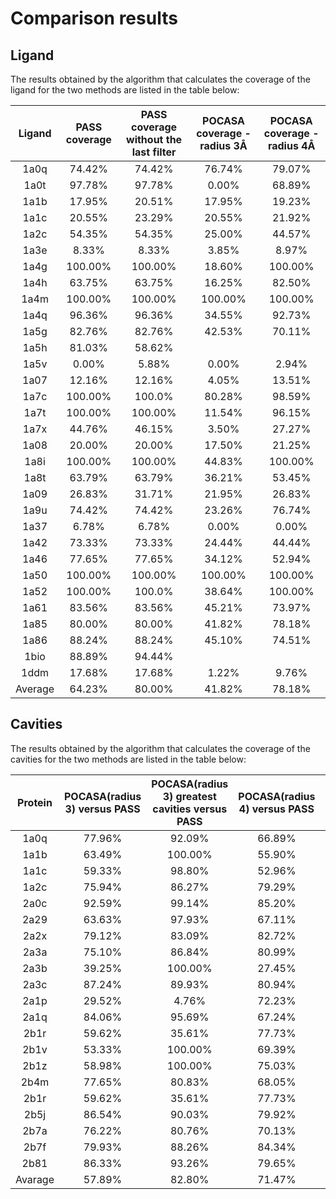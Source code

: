 # Comparison results

## Ligand

The results obtained by the algorithm that calculates the coverage of the ligand for the two methods are listed in the
table below:

| Ligand  | PASS coverage |PASS coverage without the last filter| POCASA coverage - radius 3Å | POCASA coverage - radius 4Å |
| :---:   |    :----:     |          :---:                      |          :---:              |          :---:              |
| 1a0q    | 74.42%        | 74.42%                              | 76.74%                      | 79.07%                      |
| 1a0t    | 97.78%        | 97.78%                              | 0.00%                       | 68.89%                      |
| 1a1b    | 17.95%        | 20.51%                              | 17.95%                      | 19.23%                      |
| 1a1c    | 20.55%        | 23.29%                              | 20.55%                      | 21.92%                      |
| 1a2c    | 54.35%        | 54.35%                              | 25.00%                      | 44.57%                      |
| 1a3e    | 8.33%         | 8.33%                               | 3.85%                       | 8.97%                       |
| 1a4g    | 100.00%       | 100.00%                             | 18.60%                      | 100.00%                     |
| 1a4h    | 63.75%        | 63.75%                              | 16.25%                      | 82.50%                      |
| 1a4m    | 100.00%       | 100.00%                             | 100.00%                     | 100.00%                     |
| 1a4q    | 96.36%        | 96.36%                              | 34.55%                      | 92.73%                      |
| 1a5g    | 82.76%        | 82.76%                              | 42.53%                      | 70.11%                      |
| 1a5h    | 81.03%        | 58.62%                     |
| 1a5v    | 0.00%         | 5.88%                               | 0.00%                       | 2.94%                       |
| 1a07    | 12.16%        | 12.16%                              | 4.05%                       | 13.51%                      |
| 1a7c    | 100.00%       | 100.0%                              | 80.28%                      | 98.59%                      |
| 1a7t    | 100.00%       | 100.00%                             | 11.54%                      | 96.15%                      |
| 1a7x    | 44.76%        | 46.15%                              | 3.50%                       | 27.27%                      |
| 1a08    | 20.00%        | 20.00%                              | 17.50%                      | 21.25%                      |
| 1a8i    | 100.00%       | 100.00%                             | 44.83%                      | 100.00%                     |
| 1a8t    | 63.79%        | 63.79%                              | 36.21%                      | 53.45%                      |
| 1a09    | 26.83%        | 31.71%                              | 21.95%                      | 26.83%                      |
| 1a9u    | 74.42%        | 74.42%                              | 23.26%                      | 76.74%                      |
| 1a37    | 6.78%         | 6.78%                               | 0.00%                       | 0.00%                       |
| 1a42    | 73.33%        | 73.33%                              | 24.44%                      | 44.44%                      |
| 1a46    | 77.65%        | 77.65%                              | 34.12%                      | 52.94%                      |
| 1a50    | 100.00%       | 100.00%                             | 100.00%                     | 100.00%                     |
| 1a52    | 100.00%       | 100.0%                              | 38.64%                      | 100.00%                     |
| 1a61    | 83.56%        | 83.56%                              | 45.21%                      | 73.97%                      |
| 1a85    | 80.00%        | 80.00%                              | 41.82%                      | 78.18%                      |
| 1a86    | 88.24%        | 88.24%                              | 45.10%                      | 74.51%                      |
| 1bio    | 88.89%        | 94.44%                     |
| 1ddm    | 17.68%        | 17.68%                              | 1.22%                       | 9.76%                       |
| Average | 64.23%        | 80.00%                              | 41.82%                      | 78.18%                      |




## Cavities
The results obtained by the algorithm that calculates the coverage of the cavities for the two methods are listed in the table below:

| Protein | POCASA(radius 3) versus PASS | POCASA(radius 3) greatest cavities versus PASS | POCASA(radius 4) versus PASS | POCASA(radius 4) greatest cavities versus PASS | PASS versus POCASA(radius 3) | PASS versus POCASA(radius 4) | 
|:-------:|:----------------------------:|:----------------------------------------------:|:----------------------------:|:----------------------------------------------:|:----------------------------:|:----------------------------:| 
|  1a0q   |            77.96%            |                     92.09%                     |            66.89%            |                     74.53%                     |            81.63%            |            88.97%            |                           
|  1a1b   |            63.49%            |                    100.00%                     |            55.90%            |                    100.00%                     |            75.00%            |            87.51%            |              
|  1a1c   |            59.33%            |                     98.80%                     |            52.96%            |                     98.29%                     |            71.23%            |            89.04%            |                         
|  1a2c   |            75.94%            |                     86.27%                     |            79.29%            |                     85.01%                     |            36.01%            |            80.28%            |                    
|  2a0c   |            92.59%            |                     99.14%                     |            85.20%            |                     91.33%                     |            56.20%            |            95.64%            |     
|  2a29   |            63.63%            |                     97.93%                     |            67.11%            |                     99.00%                     |            55.86%            |            98.12%            |    
|  2a2x   |            79.12%            |                     83.09%                     |            82.72%            |                     85.52%                     |            48.38%            |            91.79%            |    
|  2a3a   |            75.10%            |                     86.84%                     |            80.99%            |                     86.60%                     |            48.77%            |            97.54%            |    
|  2a3b   |            39.25%            |                    100.00%                     |            27.45%            |                     28.77%                     |            45.16%            |            74.19%            |    
|  2a3c   |            87.24%            |                     89.93%                     |            80.94%            |                     85.21%                     |            67.63%            |            86.20%            |    
|  2a1p   |            29.52%            |                     4.76%                      |            72.23%            |                     74.73%                     |            8.49%             |            78.70%            |    
|  2a1q   |            84.06%            |                     95.69%                     |            67.24%            |                     78.06%                     |            75.55%            |            96.11%            |    
|  2b1r   |            59.62%            |                     35.61%                     |            77.73%            |                     83.96%                     |            25.10%            |            97.48%            |    
|  2b1v   |            53.33%            |                    100.00%                     |            69.39%            |                    100.00%                     |            21.64%            |            66.91%            |    
|  2b1z   |            58.98%            |                    100.00%                     |            75.03%            |                    100.00%                     |            22.76%            |            71.91%            |    
|  2b4m   |            77.65%            |                     80.83%                     |            68.05%            |                     74.44%                     |            79.74%            |            85.34%            |    
|  2b1r   |            59.62%            |                     35.61%                     |            77.73%            |                     83.96%                     |            25.10%            |            97.48%            |    
|  2b5j   |            86.54%            |                     90.03%                     |            79.92%            |                     86.39%                     |            77.39%            |            82.28%            |    
|  2b7a   |            76.22%            |                     80.76%                     |            70.13%            |                     74.21%                     |            83.29%            |            89.97%            |    
|  2b7f   |            79.93%            |                     88.26%                     |            84.34%            |                     92.31%                     |            49.44%            |            91.87%            |    
|  2b81   |            86.33%            |                     93.26%                     |            79.65%            |                     82.97%                     |            82.97%            |            93.45%            |    
| Avarage |            57.89%            |                     82.80%                     |            71.47%            |                     88.12%                     |            54.13%            |            87.65%            |    
